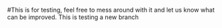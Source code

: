 #This is for testing, feel free to mess around with it and let us know what can be improved.
This is testing a new branch
